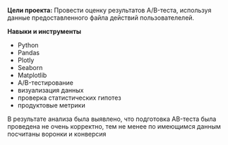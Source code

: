 **Цели проекта:** Провести оценку результатов A/B-теста, используя данные предоставленного файла действий пользователелей.

**Навыки и инструменты**
- Python
- Pandas
- Plotly
- Seaborn
- Matplotlib
- A/B-тестирование 
- визуализация данных
- проверка статистических гипотез
- продуктовые метрики

В результате анализа была выявлено, что подготовка AB-теста была проведена не очень корректно, тем не менее по имеющимся данным посчитаны воронки и конверсия
